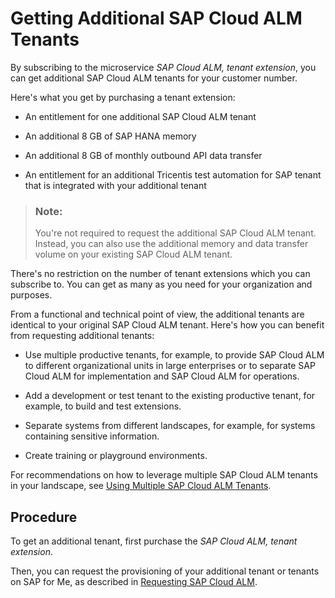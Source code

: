 <!-- loio29b6a05182e94e64be2e31862962b9e1 -->

# Getting Additional SAP Cloud ALM Tenants

By subscribing to the microservice *SAP Cloud ALM, tenant extension*, you can get additional SAP Cloud ALM tenants for your customer number.

Here's what you get by purchasing a tenant extension:

-   An entitlement for one additional SAP Cloud ALM tenant

-   An additional 8 GB of SAP HANA memory

-   An additional 8 GB of monthly outbound API data transfer

-   An entitlement for an additional Tricentis test automation for SAP tenant that is integrated with your additional tenant


> ### Note:  
> You're not required to request the additional SAP Cloud ALM tenant. Instead, you can also use the additional memory and data transfer volume on your existing SAP Cloud ALM tenant.

There's no restriction on the number of tenant extensions which you can subscribe to. You can get as many as you need for your organization and purposes.

From a functional and technical point of view, the additional tenants are identical to your original SAP Cloud ALM tenant. Here's how you can benefit from requesting additional tenants:

-   Use multiple productive tenants, for example, to provide SAP Cloud ALM to different organizational units in large enterprises or to separate SAP Cloud ALM for implementation and SAP Cloud ALM for operations.

-   Add a development or test tenant to the existing productive tenant, for example, to build and test extensions.

-   Separate systems from different landscapes, for example, for systems containing sensitive information.

-   Create training or playground environments.


For recommendations on how to leverage multiple SAP Cloud ALM tenants in your landscape, see [Using Multiple SAP Cloud ALM Tenants](https://support.sap.com/content/dam/support/en_us/library/ssp/alm/sap-cloud-alm/Using%20Multiple%20SAP%20Cloud%20ALM%20Tenants.pdf).



<a name="loio29b6a05182e94e64be2e31862962b9e1__section_gwx_lrf_xcc"/>

## Procedure

To get an additional tenant, first purchase the *SAP Cloud ALM, tenant extension*.

Then, you can request the provisioning of your additional tenant or tenants on SAP for Me, as described in [Requesting SAP Cloud ALM](requesting-sap-cloud-alm-2ba35e6.md).

